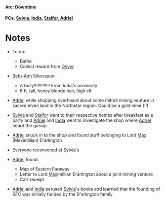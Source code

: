 #### Arc: Downtime
#### PCs: [Sylvia](PCs/Past/Sylvia.md), [India](PCs/Current/India.md), [Stalfor](PCs/Current/Stalfor.md), [Adriel](Adriel.md)

# Notes
- To do:
	- Bathe
	- Collect reward from [Onvyr](NPCs/Living/Onvyr.md)

- [Beth-Ann](NPCs/Living/Beth-Ann.md) Silverspun:
	- A bully!!!!!!!!!!!!! From India's university
	- 6 ft. tall, honey blonde hair, high elf

- [Adriel](Adriel.md) while shopping overheard about some mithril mining venture in sacred elven land in the Northstar region. Could be a gold mine (!!)
- [Sylvia](PCs/Past/Sylvia.md) and [Stalfor](PCs/Current/Stalfor.md) went to their respective homes after breakfast as a party and [Adriel](Adriel.md) and [India](PCs/Current/India.md) went to investigate the shop where [Adriel](Adriel.md) heard the gossip
- [Adriel](Adriel.md) snuck in to the shop and found stuff belonging to Lord [Max](NPCs/Deceased/Max.md) (Maximillian) D'arlington
- Everyone reconvened at [Sylvia](PCs/Past/Sylvia.md)'s

- [Adriel](Adriel.md) found:
	- Map of Eastern Faraway
	- Letter to Lord [Max](NPCs/Deceased/Max.md)imillian D'arlington about a joint mining venture
	- Cart receipt
- [Adriel](Adriel.md) and [India](PCs/Current/India.md) perused [Sylvia](PCs/Past/Sylvia.md)'s books and learned that the founding of SFC was initially funded by the D'arlington family